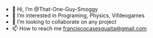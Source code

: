 - 👋 Hi, I’m @That-One-Guy-Smoggy
- 👀 I’m interested in Programing, Physics, Vifdeogames
- 💞️ I’m looking to collaborate on any project
- 📫 How to reach me franciscocasesguaita@gmail.com

<!---
That-One-Guy-Smoggy/That-One-Guy-Smoggy is a ✨ special ✨ repository because its `README.md` (this file) appears on your GitHub profile.
You can click the Preview link to take a look at your changes.
--->
